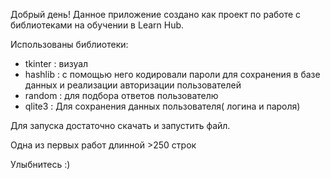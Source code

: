 Добрый день! 
Данное приложение создано как проект по работе с библиотеками на обучении в Learn Hub.

Использованы библиотеки:
- tkinter : визуал
- hashlib : с помощью него кодировали пароли для сохранения в базе данных и реализации авторизации пользователей
- random : для подбора ответов пользователю
- qlite3 : Для сохранения данных пользователя( логина и пароля)

Для запуска достаточно скачать и запустить файл.

Одна из первых работ длинной >250 строк

Улыбнитесь :)
